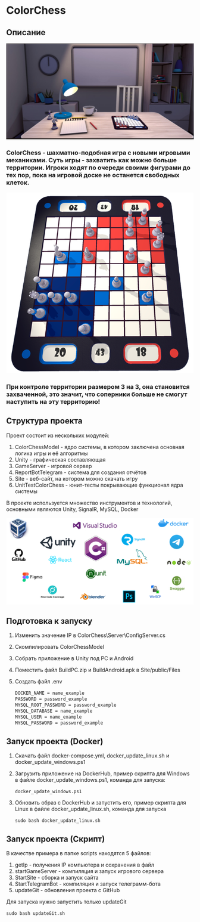 # ColorChess

## Описание

![Внешний вид игры](images/ChessDeskSetup.png)

### ColorChess - шахматно-подобная игра с новыми игровыми механиками. Суть игры - захватить как можно больше территории. Игроки ходят по очереди своими фигурами до тех пор, пока на игровой доске не останется свободных клеток.

![Игровая доска](images/ViewGameBoard.png)

### При контроле территории размером 3 на 3, она становится захваченной, это значит, что соперники больше не смогут наступить на эту территорию!

## Структура проекта

Проект состоит из нескольких модулей:

1. ColorChessModel - ядро системы, в котором заключена основная логика игры и её алгоритмы
2. Unity - графическая составляющая
3. GameServer - игровой сервер
4. ReportBotTelegram - система для создания отчётов
5. Site - веб-сайт, на котором можно скачать игру
6. UnitTestColorChess - юнит-тесты покрывающие функционал ядра системы

В проекте используется множество инструментов и технологий, основными являются Unity, SignalR, MySQL, Docker

![Игровая доска](images/UseTechnology.png)

## Подготовка к запуску

1. Изменить значение IP в ColorChess\Server\ConfigServer.cs

2. Скомпилировать ColorChessModel

3. Собрать приложение в Unity под PC и Android

4. Поместить файл BuildPC.zip и BuildAndroid.apk в Site/public/Files

5. Создать файл .env

   ```
   DOCKER_NAME = name_example
   PASSWORD = password_example
   MYSQL_ROOT_PASSWORD = password_example
   MYSQL_DATABASE = name_example
   MYSQL_USER = name_example
   MYSQL_PASSWORD = password_example
   ```

## Запуск проекта (Docker)

1. Скачать файл docker-compose.yml, docker_update_linux.sh и docker_update_windows.ps1

2. Загрузить приложение на DockerHub, пример скрипта для Windows в файле docker_update_windows.ps1, команда для запуска:
   ```
   docker_update_windows.ps1
   ```
3. Обновить образ с DockerHub и запустить его, пример скрипта для Linux в файле docker_update_linux.sh, команда для запуска
   ```
   sudo bash docker_update_linux.sh
   ```

## Запуск проекта (Скрипт)

В качестве примера в папке scripts находятся 5 файлов:

1. getIp - получения IP компьютера и сохранения в файл
2. startGameServer - компиляция и запуск игрового сервера
3. StartSite - сборка и запуск сайта
4. StartTelegramBot - компиляция и запуск телеграмм-бота
5. updateGit - обновления проекта с GitHub

Для запуска нужно запустить только updateGit

```
sudo bash updateGit.sh
```
